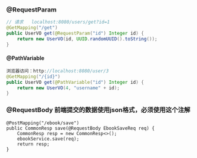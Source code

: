### @RequestParam

```java
// 请求	localhost:8080/users/get?id=1
@GetMapping("/get")
public UserVO get(@RequestParam("id") Integer id) {
    return new UserVO(id, UUID.randomUUID().toString());
}
```

#### @PathVariable

```java
浏览器访问：http://localhost:8080/user/3
@GetMapping("/{id}")
public UserVO get(@PathVariable("id") Integer id) {
    return new UserVO(4, "username" + id);
}
```

### @RequestBody 前端提交的数据使用json格式，必须使用这个注解

```
@PostMapping("/ebook/save")
public CommonResp save(@RequestBody EbookSaveReq req) {
    CommonResp resp = new CommonResp<>();
    ebookService.save(req);
    return resp;
}
```
